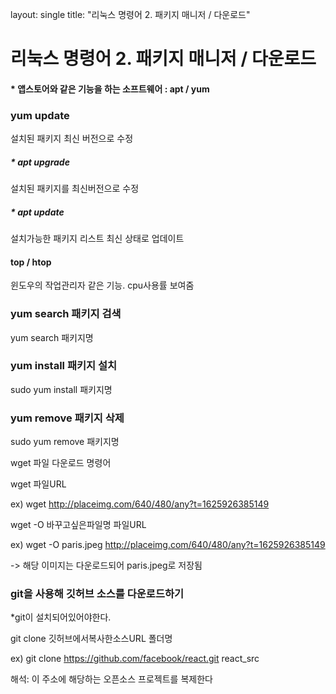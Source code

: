layout: single
title: "리눅스 명령어 2. 패키지 매니저 / 다운로드"





# 리눅스 명령어 2. 패키지 매니저 / 다운로드



#### * 앱스토어와 같은 기능을 하는 소프트웨어 : apt / yum



### yum update 

설치된 패키지 최신 버전으로 수정

##### * apt upgrade

설치된 패키지를 최신버전으로 수정

##### * apt update 

설치가능한 패키지 리스트  최신 상태로 업데이트 



#### top / htop

윈도우의 작업관리자 같은 기능. cpu사용률 보여줌



### yum search 패키지 검색

yum search 패키지명





### yum install 패키지 설치

sudo yum install 패키지명



### yum remove 패키지 삭제

sudo yum remove 패키지명



wget 파일 다운로드 명령어



wget 파일URL

ex) wget http://placeimg.com/640/480/any?t=1625926385149

wget -O 바꾸고싶은파일명 파일URL

ex) wget -O paris.jpeg http://placeimg.com/640/480/any?t=1625926385149

-> 해당 이미지는 다운로드되어 paris.jpeg로 저장됨



### git을 사용해 깃허브 소스를 다운로드하기

*git이 설치되어있어야한다.



git clone 깃허브에서복사한소스URL 폴더명

ex) git clone https://github.com/facebook/react.git react_src 

해석: 이 주소에 해당하는 오픈소스 프로젝트를 복제한다

